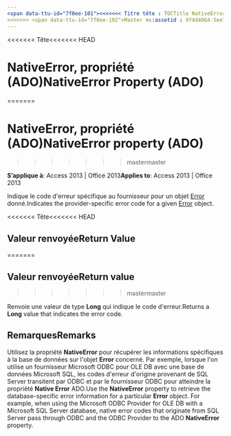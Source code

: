 ```yaml
---
<span data-ttu-id="7f0ee-101"><<<<<<< Titre tête : TOCTitle NativeError propriété (ADO) : NativeError propriété (ADO) === titre : NativeError, propriété (ADO) TOCTitle : NativeError, propriété (ADO)</span><span class="sxs-lookup"><span data-stu-id="7f0ee-101"><<<<<<< HEAD title: NativeError Property (ADO) TOCTitle: NativeError Property (ADO) ======= title: NativeError property (ADO) TOCTitle: NativeError property (ADO)</span></span>
>>>>>>> <span data-ttu-id="7f0ee-102">Master ms:assetid : 9f4d4064-5ee7-20f8-fd54-2cb2eae64d7b ms:mtpsurl : https://msdn.microsoft.com/library/JJ249731(v=office.15) ms:contentKeyID : ms.date 48546685 : 18/09/2015 mtps_version : v=office.15</span><span class="sxs-lookup"><span data-stu-id="7f0ee-102">master ms:assetid: 9f4d4064-5ee7-20f8-fd54-2cb2eae64d7b ms:mtpsurl: https://msdn.microsoft.com/library/JJ249731(v=office.15) ms:contentKeyID: 48546685 ms.date: 09/18/2015 mtps_version: v=office.15</span></span>
---
```


<span data-ttu-id="7f0ee-103"><<<<<<< Tête</span><span class="sxs-lookup"><span data-stu-id="7f0ee-103"><<<<<<< HEAD</span></span>
# <a name="nativeerror-property-ado"></a><span data-ttu-id="7f0ee-104">NativeError, propriété (ADO)</span><span class="sxs-lookup"><span data-stu-id="7f0ee-104">NativeError Property (ADO)</span></span>
=======
# <a name="nativeerror-property-ado"></a><span data-ttu-id="7f0ee-105">NativeError, propriété (ADO)</span><span class="sxs-lookup"><span data-stu-id="7f0ee-105">NativeError property (ADO)</span></span>
>>>>>>> <span data-ttu-id="7f0ee-106">master</span><span class="sxs-lookup"><span data-stu-id="7f0ee-106">master</span></span>


<span data-ttu-id="7f0ee-107">**S’applique à**: Access 2013 | Office 2013</span><span class="sxs-lookup"><span data-stu-id="7f0ee-107">**Applies to**: Access 2013 | Office 2013</span></span>

<span data-ttu-id="7f0ee-108">Indique le code d'erreur spécifique au fournisseur pour un objet [Error](error-object-ado.md) donné.</span><span class="sxs-lookup"><span data-stu-id="7f0ee-108">Indicates the provider-specific error code for a given [Error](error-object-ado.md) object.</span></span>

<span data-ttu-id="7f0ee-109"><<<<<<< Tête</span><span class="sxs-lookup"><span data-stu-id="7f0ee-109"><<<<<<< HEAD</span></span>
## <a name="return-value"></a><span data-ttu-id="7f0ee-110">Valeur renvoyée</span><span class="sxs-lookup"><span data-stu-id="7f0ee-110">Return Value</span></span>
=======
## <a name="return-value"></a><span data-ttu-id="7f0ee-111">Valeur renvoyée</span><span class="sxs-lookup"><span data-stu-id="7f0ee-111">Return value</span></span>
>>>>>>> <span data-ttu-id="7f0ee-112">master</span><span class="sxs-lookup"><span data-stu-id="7f0ee-112">master</span></span>

<span data-ttu-id="7f0ee-113">Renvoie une valeur de type **Long** qui indique le code d'erreur.</span><span class="sxs-lookup"><span data-stu-id="7f0ee-113">Returns a **Long** value that indicates the error code.</span></span>

## <a name="remarks"></a><span data-ttu-id="7f0ee-114">Remarques</span><span class="sxs-lookup"><span data-stu-id="7f0ee-114">Remarks</span></span>

<span data-ttu-id="7f0ee-p101">Utilisez la propriété **NativeError** pour récupérer les informations spécifiques à la base de données sur l'objet **Error** concerné. Par exemple, lorsque l'on utilise un fournisseur Microsoft ODBC pour OLE DB avec une base de données Microsoft SQL, les codes d'erreur d'origine provenant de SQL Server transitent par ODBC et par le fournisseur ODBC pour atteindre la propriété **Native Error** ADO.</span><span class="sxs-lookup"><span data-stu-id="7f0ee-p101">Use the **NativeError** property to retrieve the database-specific error information for a particular **Error** object. For example, when using the Microsoft ODBC Provider for OLE DB with a Microsoft SQL Server database, native error codes that originate from SQL Server pass through ODBC and the ODBC Provider to the ADO **NativeError** property.</span></span>

